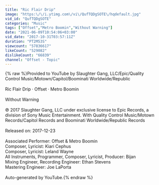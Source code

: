 ```yaml
---
title: "Ric Flair Drip"
image: "https:\/\/i.ytimg.com\/vi\/QufTQDgSOTE\/hqdefault.jpg"
vid_id: "QufTQDgSOTE"
categories: "Music"
tags: ["Offset","Metro Boomin","Without Warning"]
date: "2021-06-09T10:54:06+03:00"
vid_date: "2017-10-31T03:57:11Z"
duration: "PT2M53S"
viewcount: "57836617"
likeCount: "529082"
dislikeCount: "66839"
channel: "Offset - Topic"
---
```

{% raw %}Provided to YouTube by Slaughter Gang, LLC/Epic/Quality Control Music/Motown/Capitol/Boominati Worldwide/Republic<br /><br />Ric Flair Drip · Offset · Metro Boomin<br /><br />Without Warning<br /><br />℗ 2017 Slaughter Gang, LLC under exclusive license to Epic Records, a division of Sony Music Entertainment. With Quality Control Music/Motown Records/Capitol Records and Boominati Worldwide/Republic Records<br /><br />Released on: 2017-12-23<br /><br />Associated  Performer: Offset &amp; Metro Boomin<br />Composer, Lyricist: Kiari Cephus<br />Composer, Lyricist: Leland Wayne<br />All  Instruments, Programmer, Composer, Lyricist, Producer: Bijan<br />Mixing  Engineer, Recording  Engineer: Ethan Stevens<br />Mastering  Engineer: Joe LaPorta<br /><br />Auto-generated by YouTube.{% endraw %}

